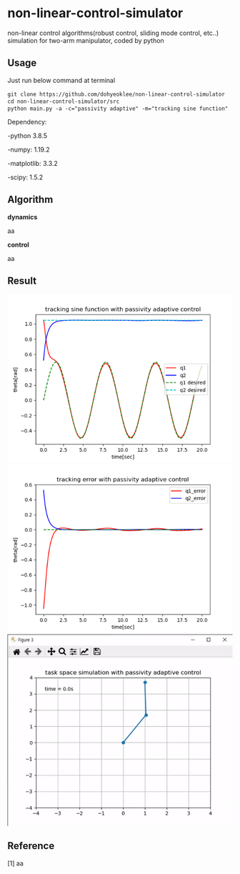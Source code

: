 # non-linear-control-simulator
non-linear control algorithms(robust control, sliding mode control, etc..) simulation for two-arm manipulator, coded by python

## Usage
Just run below command at terminal
```
git clone https://github.com/dohyeoklee/non-linear-control-simulator
cd non-linear-control-simulator/src
python main.py -a -c="passivity adaptive" -m="tracking sine function"
```

Dependency: 

-python 3.8.5

-numpy: 1.19.2

-matplotlib: 3.3.2

-scipy: 1.5.2

## Algorithm
**dynamics**

aa

**control**

aa

## Result
<img src="result/state_1.png">
<img src="result/error_1.png">
<img src="result/sim_1.gif">

## Reference
[1] aa
